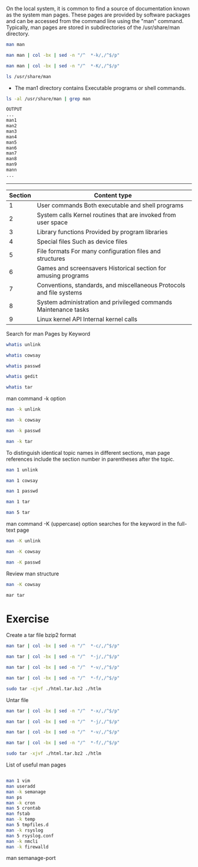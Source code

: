 On the local system, it is common to find a source of documentation known as the system man pages. These pages are provided by software packages and can be accessed from the command line using the "man" command. Typically, man pages are stored in subdirectories of the /usr/share/man directory.

```sh
man man

man man | col -bx | sed -n "/^  *-k/,/^$/p"

man man | col -bx | sed -n "/^  *-K/,/^$/p"
```

```sh
ls /usr/share/man
```

- The man1 directory contains Executable programs or shell commands.

```sh
ls -al /usr/share/man | grep man

OUTPUT
...
man1
man2
man3
man4
man5
man6
man7
man8
man9
mann
...

```

---
| Section | Content type |
|---------|--------------|
| 1	| User commands	Both executable and shell programs |
| 2	| System calls	Kernel routines that are invoked from user space |
| 3	| Library functions	Provided by program libraries |
| 4	| Special files	Such as device files |
| 5	| File formats	For many configuration files and structures |
| 6	| Games and screensavers	Historical section for amusing programs |
| 7	| Conventions, standards, and miscellaneous	Protocols and file systems |
| 8	| System administration and privileged commands	Maintenance tasks |
| 9	| Linux kernel API	Internal kernel calls |

Search for man Pages by Keyword

```sh
whatis unlink

whatis cowsay

whatis passwd

whatis gedit

whatis tar
```

man command -k option

```sh
man -k unlink

man -k cowsay

man -k passwd

man -k tar
```

To distinguish identical topic names in different sections, man page references include the section number in parentheses after the topic. 

```sh
man 1 unlink

man 1 cowsay

man 1 passwd

man 1 tar

man 5 tar
```

man command -K (uppercase) option searches for the keyword in the full-text page

```sh
man -K unlink

man -K cowsay

man -K passwd
```

Review man structure

```sh
man -K cowsay

mar tar
```


# Exercise

Create a tar file bzip2 format

```sh
man tar | col -bx | sed -n "/^  *-c/,/^$/p"

man tar | col -bx | sed -n "/^  *-j/,/^$/p"

man tar | col -bx | sed -n "/^  *-v/,/^$/p"

man tar | col -bx | sed -n "/^  *-f/,/^$/p"

sudo tar -cjvf ./html.tar.bz2 ./htlm
```

Untar file

```sh
man tar | col -bx | sed -n "/^  *-x/,/^$/p"

man tar | col -bx | sed -n "/^  *-j/,/^$/p"

man tar | col -bx | sed -n "/^  *-v/,/^$/p"

man tar | col -bx | sed -n "/^  *-f/,/^$/p"

sudo tar -xjvf ./html.tar.bz2 ./htlm
```

List of useful man pages

```sh

man 1 vim 
man useradd 
man -k semanage 
man ps
man -k cron 
man 5 crontab 
man fstab
man -k temp
man 5 tmpfiles.d
man -k rsyslog
man 5 rsyslog.conf
man -k nmcli
man -k firewalld
```
man semanage-port
